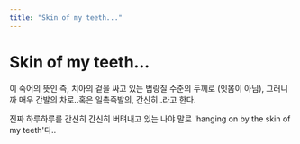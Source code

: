```yaml
---
title: "Skin of my teeth..."
---
```

# Skin of my teeth...

이 숙어의 뜻인 즉, 치아의 겉을 싸고 있는 법랑질 수준의 두께로 (잇몸이 아님), 그러니까 매우 간발의 차로..혹은 일촉즉발의, 간신히..라고 한다.

진짜 하루하루를 간신히 간신히 버텨내고 있는 나야 말로 'hanging on by the skin of my teeth'다..



